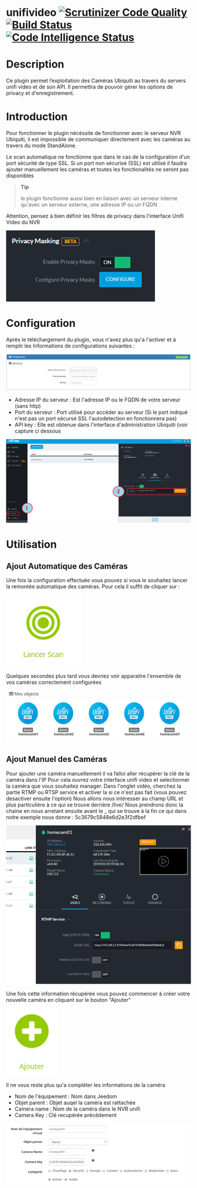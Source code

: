 # unifivideo [![Scrutinizer Code Quality](https://scrutinizer-ci.com/g/kelplant/unifivideo/badges/quality-score.png?b=stable)](https://scrutinizer-ci.com/g/kelplant/unifivideo/?branch=stable)[![Build Status](https://scrutinizer-ci.com/g/kelplant/unifivideo/badges/build.png?b=stable)](https://scrutinizer-ci.com/g/kelplant/unifivideo/build-status/stable)[![Code Intelligence Status](https://scrutinizer-ci.com/g/kelplant/unifivideo/badges/code-intelligence.svg?b=stable)](https://scrutinizer-ci.com/code-intelligence)

Description
===========

Ce plugin permet l’exploitation des Caméras Ubiquiti au travers du servers unifi video et de son API.
Il permettra de pouvoir gérer les options de privacy et d'enregistrement.

Introduction
============

Pour fonctionner le plugin nécéssite de fonctionner avec le serveur NVR Ubiquiti, il est impossible de communiquer directement avec les caméras au travers du mode StandAlone.

Le scan automatique ne fonctionne que dans le cas de la configuration d'un port sécurité de type SSL.
Si un port non sécurisé (SSL) est utilisé il faudra ajouter manuellement les caméras et toutes les fonctionalités ne seront pas disponibles

> **Tip**
>
> le plugin fonctionne aussi bien en liaison avec un serveur interne qu'avec un serveur externe, une adresse IP ou un FQDN

Attention, pensez à bien définir les filtres de privacy dans l'interface Unifi Video du NVR

![configuration09](images/configuration09.PNG)

Configuration
=============
Après le téléchargement du plugin, vous n'avez plus qu'a l'activer et à remplir les Informations de configurations suivantes :

![configuration01](images/configuration01.PNG)

- Adresse IP du serveur : Est l'adresse IP ou le FQDN de votre serveur (sans http)
- Port du serveur : Port utilisé pour accéder au serveur (Si le port indiqué n'est pas un port sécursé SSL l'autodetection en fonctionnera pas)
- API key : Elle est obtenue dans l'interface d'administration Ubiquiti (voir capture ci dessous

![configuration02](images/configuration02.PNG)

Utilisation
===========

Ajout Automatique des Caméras
-----------------------------
Une fois la configuration effectuée vous pouvez si vous le souhaitez lancer la remontée automatique des caméras.
Pour cela il suffit de cliquer sur :

![configuration32](images/configuration03.PNG)

Quelques secondes plus tard vous devriez voir apparaitre l'ensemble de vos caméras correctement configurées

![configuration06](images/configuration06.PNG)


Ajout Manuel des Caméras
-----------------------------
Pour ajouter une caméra manuellement il va falloi aller récupérer la clé de la caméra dans l'IP
Pour cela ouvrez votre interface unifi video et selectionner la caméra que vous souhaitez manager.
Dans l'onglet vidéo, cherchez la partie RTMP ou RTSP service et activer la si ce n'est pas fait (vous pouvez desactiver ensuite l'option)
Nous allons nous intéresser au champ URL et plus particulière à ce qui se trouve derrière /live/
Nous prendrons donc la chaine en  nous arretant ensuite avant le _ qui se trouve à la fin ce qui dans notre exemple nous donne :
5c3679c5848e6d2e3f2dfbef

![configuration08](images/configuration08.PNG)

Une fois cette information récupérée vous pouvez commencer à créer votre nouvelle caméra en cliquant sur le bouton "Ajouter"

![configuration04](images/configuration04.PNG)

Il ne vous reste plus qu'a compléter les informations de la caméra

- Nom de l'équipement : Nom dans Jeedom
- Objet parent : Objet auqel la caméra est rattachée
- Camera name : Nom de la caméra dans le NVR unifi
- Camera Key : Clé recupérée précédement

![configuration07](images/configuration07.PNG)
